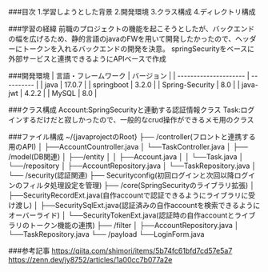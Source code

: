 ###目次
1.学習しようとした背景
2.開発環境
3.クラス構成
4.ディレクトリ構成

###学習の経緯
前職のプロジェクトの機能を起こそうとしたが、バックエンドの幅を広げるため、静的言語のjavaのFWを用いて開発したかったので、ヘッダーにトークンを入れるバックエンドの開発を決意。
springSecurityをベースに外部サービスと連携できるようにAPIベースで作成

###開発環境
| 言語・フレームワーク  | バージョン |
| --------------------- | ---------- |
| java                  | 17.0.7     |
| springboot            | 3.2.0      |
| Spring-Security       | 8.0        |
| java-jwt              | 4.2.2      |
| MySQL                 | 8.0        |

###クラス構成
Account:SpringSecurityと連動する認証情報クラス
Task:ログインするだけだと寂しかったので、一般的なcrud操作ができるメモ用のクラス

###ファイル構成
~/{javaprojectのRoot}
├── /controller(フロントと連携する用のAPI)
│   ├──AccountCountroller.java
│   └──TaskController.java
│
├── /model(DB関連)
│   ├──/entity
│   │  ├──Account.java
│   │  └──Task.java
│   └──/repository
│      ├──AccountRepository.java
│      └──TaskRepository.java
│
└── /security(認証関連)
    ├── Securityconfig(初回ログインと次回以降ログインのフィルタ処理設定を管理)
    ├── /core(SpringSecurityのライブラリ拡張)
    │   ├──SecurityRecordExt.java(自作accountで認証できるようにライブラリに受け渡し)
    │   ├──SecuritySqlExt.java(認証済みの自作accountを検索できるようにオーバーライド)
    │   └──SecurityTokenExt.java(認証時の自作accountとライブラリのトークン機能の連携)
    ├── /filter
    │   ├──AccountRepository.java
    │   └──TaskRepository.java
    └── /payload
        └──LoginForm.java

###参考記事
https://qiita.com/shimori/items/5b74fc61bfd7cd57e5a7
https://zenn.dev/jy8752/articles/1a00cc7b077a2e
